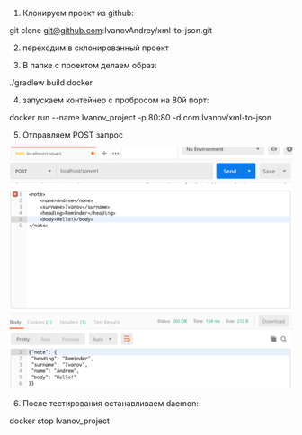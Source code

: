 1) Клонируем проект из github:

git clone git@github.com:IvanovAndrey/xml-to-json.git

2) переходим в склонированный проект

3) В папке с проектом делаем образ:

./gradlew build docker

4) запускаем контейнер с пробросом на 80й порт:

docker run --name Ivanov_project -p 80:80 -d com.Ivanov/xml-to-json

5) Отправляем POST запрос

![Request](/example/example-of-work.png)

6) После тестирования останавливаем daemon:

docker stop Ivanov_project